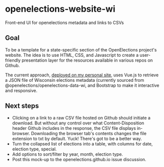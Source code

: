 # openelections-website-wi
Front-end UI for openelections metadata and links to CSVs

## Goal
To be a template for a state-specific section of the OpenElections project's website. The idea is to use HTML, CSS, and Javascript to create a user-friendly presentation layer for the resources available in various repos on Github.

The current approach, [deployed on my personal site](http://www.ndavies.org/openelections-website-wi/), uses Vue.js to retrieve a JSON file of Wisconsin elections metadata (currently sourced from @openelections/openelections-data-wi, and Bootstrap to make it interactive and responsive.

## Next steps

* Clicking on a link to a raw CSV file hosted on Github should initiate a download. But without any control over what Content-Disposition header Github includes in the response, the CSV file displays in-browser. Downloading the browser tab's contents changes the file extension to txt by default. Yuck! There's got to be a better way.
* Turn the collapsed list of elections into a table, with columns for date, election type, special.
* Add options to sort/filter by year, month, election type.
* Post this mock-up to the openelections.github.io issue discussion.
